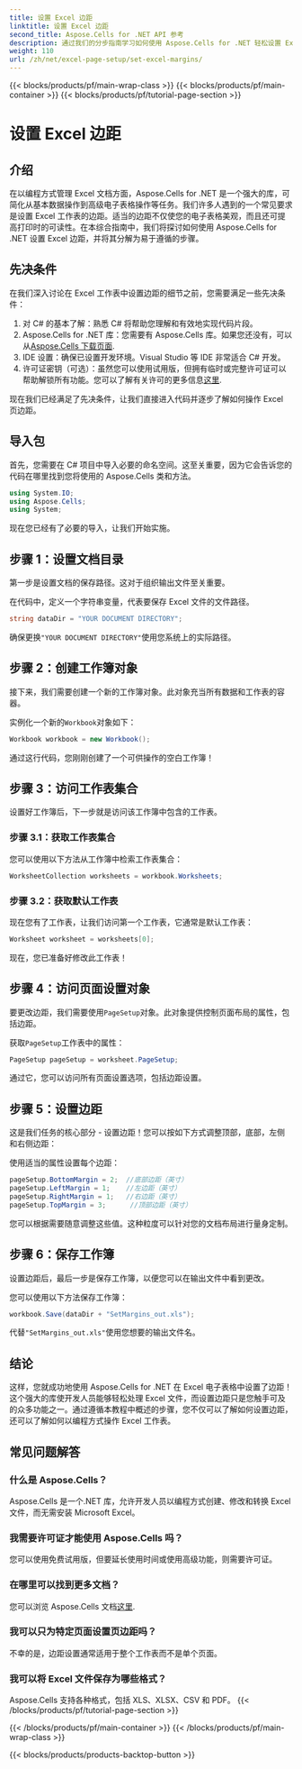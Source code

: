 ```yaml
---
title: 设置 Excel 边距
linktitle: 设置 Excel 边距
second_title: Aspose.Cells for .NET API 参考
description: 通过我们的分步指南学习如何使用 Aspose.Cells for .NET 轻松设置 Excel 页边距。非常适合希望增强电子表格布局的开发人员。
weight: 110
url: /zh/net/excel-page-setup/set-excel-margins/
---
```


{{< blocks/products/pf/main-wrap-class >}}
{{< blocks/products/pf/main-container >}}
{{< blocks/products/pf/tutorial-page-section >}}

# 设置 Excel 边距

## 介绍

在以编程方式管理 Excel 文档方面，Aspose.Cells for .NET 是一个强大的库，可简化从基本数据操作到高级电子表格操作等任务。我们许多人遇到的一个常见要求是设置 Excel 工作表的边距。适当的边距不仅使您的电子表格美观，而且还可提高打印时的可读性。在本综合指南中，我们将探讨如何使用 Aspose.Cells for .NET 设置 Excel 边距，并将其分解为易于遵循的步骤。

## 先决条件

在我们深入讨论在 Excel 工作表中设置边距的细节之前，您需要满足一些先决条件：

1. 对 C# 的基本了解：熟悉 C# 将帮助您理解和有效地实现代码片段。
2. Aspose.Cells for .NET 库：您需要有 Aspose.Cells 库。如果您还没有，可以从[Aspose.Cells 下载页面](https://releases.aspose.com/cells/net/).
3. IDE 设置：确保已设置开发环境。Visual Studio 等 IDE 非常适合 C# 开发。
4. 许可证密钥（可选）：虽然您可以使用试用版，但拥有临时或完整许可证可以帮助解锁所有功能。您可以了解有关许可的更多信息[这里](https://purchase.aspose.com/temporary-license/).

现在我们已经满足了先决条件，让我们直接进入代码并逐步了解如何操作 Excel 页边距。

## 导入包

首先，您需要在 C# 项目中导入必要的命名空间。这至关重要，因为它会告诉您的代码在哪里找到您将使用的 Aspose.Cells 类和方法。

```csharp
using System.IO;
using Aspose.Cells;
using System;
```

现在您已经有了必要的导入，让我们开始实施。

## 步骤 1：设置文档目录

第一步是设置文档的保存路径。这对于组织输出文件至关重要。 

在代码中，定义一个字符串变量，代表要保存 Excel 文件的文件路径。 

```csharp
string dataDir = "YOUR DOCUMENT DIRECTORY";
```

确保更换`"YOUR DOCUMENT DIRECTORY"`使用您系统上的实际路径。

## 步骤 2：创建工作簿对象

接下来，我们需要创建一个新的工作簿对象。此对象充当所有数据和工作表的容器。

实例化一个新的`Workbook`对象如下：

```csharp
Workbook workbook = new Workbook();
```

通过这行代码，您刚刚创建了一个可供操作的空白工作簿！

## 步骤 3：访问工作表集合

设置好工作簿后，下一步就是访问该工作簿中包含的工作表。

### 步骤 3.1：获取工作表集合

您可以使用以下方法从工作簿中检索工作表集合：

```csharp
WorksheetCollection worksheets = workbook.Worksheets;
```

### 步骤 3.2：获取默认工作表

现在您有了工作表，让我们访问第一个工作表，它通常是默认工作表：

```csharp
Worksheet worksheet = worksheets[0];
```

现在，您已准备好修改此工作表！

## 步骤 4：访问页面设置对象

要更改边距，我们需要使用`PageSetup`对象。此对象提供控制页面布局的属性，包括边距。

获取`PageSetup`工作表中的属性：

```csharp
PageSetup pageSetup = worksheet.PageSetup;
```

通过它，您可以访问所有页面设置选项，包括边距设置。

## 步骤 5：设置边距

这是我们任务的核心部分 - 设置边距！您可以按如下方式调整顶部，底部，左侧和右侧边距：

使用适当的属性设置每个边距：

```csharp
pageSetup.BottomMargin = 2;  //底部边距（英寸）
pageSetup.LeftMargin = 1;    //左边距（英寸）
pageSetup.RightMargin = 1;   //右边距（英寸）
pageSetup.TopMargin = 3;      //顶部边距（英寸）
```

您可以根据需要随意调整这些值。这种粒度可以针对您的文档布局进行量身定制。

## 步骤 6：保存工作簿

设置边距后，最后一步是保存工作簿，以便您可以在输出文件中看到更改。

您可以使用以下方法保存工作簿：

```csharp
workbook.Save(dataDir + "SetMargins_out.xls");
```

代替`"SetMargins_out.xls"`使用您想要的输出文件名。 

## 结论

这样，您就成功地使用 Aspose.Cells for .NET 在 Excel 电子表格中设置了边距！这个强大的库使开发人员能够轻松处理 Excel 文件，而设置边距只是您触手可及的众多功能之一。通过遵循本教程中概述的步骤，您不仅可以了解如何设置边距，还可以了解如何以编程方式操作 Excel 工作表。 

## 常见问题解答

### 什么是 Aspose.Cells？
Aspose.Cells 是一个.NET 库，允许开发人员以编程方式创建、修改和转换 Excel 文件，而无需安装 Microsoft Excel。

### 我需要许可证才能使用 Aspose.Cells 吗？
您可以使用免费试用版，但要延长使用时间或使用高级功能，则需要许可证。

### 在哪里可以找到更多文档？
您可以浏览 Aspose.Cells 文档[这里](https://reference.aspose.com/cells/net/).

### 我可以只为特定页面设置页边距吗？
不幸的是，边距设置通常适用于整个工作表而不是单个页面。

### 我可以将 Excel 文件保存为哪些格式？
Aspose.Cells 支持各种格式，包括 XLS、XLSX、CSV 和 PDF。
{{< /blocks/products/pf/tutorial-page-section >}}

{{< /blocks/products/pf/main-container >}}
{{< /blocks/products/pf/main-wrap-class >}}

{{< blocks/products/products-backtop-button >}}
